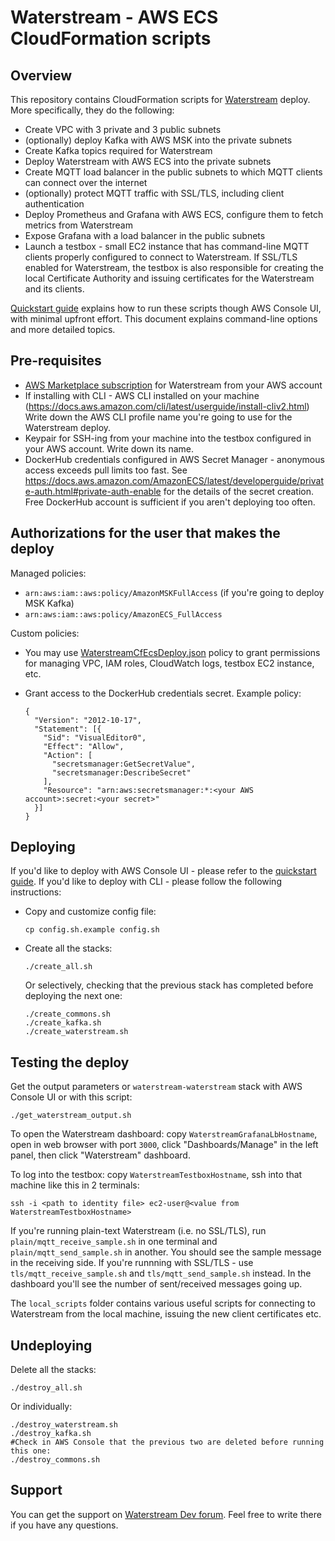 Waterstream - AWS ECS CloudFormation scripts
============================================

Overview
--------

This repository contains CloudFormation scripts for [Waterstream](waterstream.io) deploy. 
More specifically, they do the following:

- Create VPC with 3 private and 3 public subnets
- (optionally) deploy Kafka with AWS MSK into the private subnets
- Create Kafka topics required for Waterstream 
- Deploy Waterstream with AWS ECS into the private subnets
- Create MQTT load balancer in the public subnets to which MQTT clients can connect over the internet
- (optionally) protect MQTT traffic with SSL/TLS, including client authentication 
- Deploy Prometheus and Grafana with AWS ECS, configure them to fetch metrics from Waterstream
- Expose Grafana with a load balancer in the public subnets  
- Launch a testbox - small EC2 instance that has command-line MQTT clients properly configured
  to connect to Waterstream. If SSL/TLS enabled for Waterstream, the testbox is also responsible
  for creating the local Certificate Authority and issuing certificates for the Waterstream and its clients.

[Quickstart guide](QUICKSTART.md) explains how to run these scripts though AWS Console UI, with minimal upfront effort.
This document explains command-line options and more detailed topics.

Pre-requisites
--------------

- [AWS Marketplace subscription](https://aws.amazon.com/marketplace/pp/B08ZDMBQY5) for Waterstream from your AWS account
- If installing with CLI - AWS CLI installed on your machine (https://docs.aws.amazon.com/cli/latest/userguide/install-cliv2.html)
  Write down the AWS CLI profile name you're going to use for the Waterstream deploy.
- Keypair for SSH-ing from your machine into the testbox configured in your AWS account. Write down its name. 
- DockerHub credentials configured in AWS Secret Manager - anonymous access exceeds pull limits too fast. 
  See https://docs.aws.amazon.com/AmazonECS/latest/developerguide/private-auth.html#private-auth-enable for 
  the details of the secret creation. Free DockerHub account is sufficient if you aren't deploying too often.

Authorizations for the user that makes the deploy
-------------------------------------------------

Managed policies:

- `arn:aws:iam::aws:policy/AmazonMSKFullAccess` (if you're going to deploy MSK Kafka)
- `arn:aws:iam::aws:policy/AmazonECS_FullAccess` 

Custom policies:

- You may use [WaterstreamCfEcsDeploy.json](WaterstreamCfEcsDeploy.json) policy to grant permissions
  for managing VPC, IAM roles, CloudWatch logs, testbox EC2 instance, etc. 
- Grant access to the DockerHub credentials secret. Example policy:

      {
        "Version": "2012-10-17",
        "Statement": [{
          "Sid": "VisualEditor0",
          "Effect": "Allow",
          "Action": [
            "secretsmanager:GetSecretValue",
            "secretsmanager:DescribeSecret"
          ],
          "Resource": "arn:aws:secretsmanager:*:<your AWS account>:secret:<your secret>"
        }]
      }

Deploying 
---------

If you'd like to deploy with AWS Console UI - please refer to the [quickstart guide](QUICKSTART.md).
If you'd like to deploy with CLI - please follow the following instructions:

- Copy and customize config file:

      cp config.sh.example config.sh

- Create all the stacks:

      ./create_all.sh

  Or selectively, checking that the previous stack has completed before deploying the next one:

      ./create_commons.sh
      ./create_kafka.sh
      ./create_waterstream.sh


Testing the deploy
------------------

Get the output parameters or `waterstream-waterstream` stack with AWS Console UI or with this script:

    ./get_waterstream_output.sh

To open the Waterstream dashboard: copy `WaterstreamGrafanaLbHostname`, open in web browser with port `3000`, 
click "Dashboards/Manage" in the left panel, then click "Waterstream" dashboard.

To log into the testbox: copy `WaterstreamTestboxHostname`, ssh into that machine like this in 2 terminals:

    ssh -i <path to identity file> ec2-user@<value from WaterstreamTestboxHostname>

If you're running plain-text Waterstream (i.e. no SSL/TLS), run `plain/mqtt_receive_sample.sh` in one terminal
and `plain/mqtt_send_sample.sh` in another. You should see the sample message in the receiving side.
If you're runnning with SSL/TLS - use `tls/mqtt_receive_sample.sh` and `tls/mqtt_send_sample.sh` instead.
In the dashboard you'll see the number of sent/received messages going up.

The `local_scripts` folder contains various useful scripts for connecting to Waterstream from the local machine,
issuing the new client certificates etc.

Undeploying 
-----------

Delete all the stacks:

    ./destroy_all.sh

Or individually:

    ./destroy_waterstream.sh
    ./destroy_kafka.sh
    #Check in AWS Console that the previous two are deleted before running this one:
    ./destroy_commons.sh

Support
-------

You can get the support on [Waterstream Dev forum](https://dev.waterstream.io/). 
Feel free to write there if you have any questions.